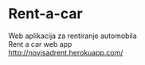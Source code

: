# Rent-a-car
Web aplikacija za rentiranje automobila   
Rent a car web app                           
http://novisadrent.herokuapp.com/   
